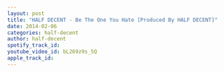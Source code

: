 ```yaml
---
layout: post
title: "HALF DECENT - Be The One You Hate [Produced By HALF DECENT]"
date: 2014-02-06
categories: half-decent
author: half-decent
spotify_track_id: 
youtube_video_id: bL269z9s_5Q
apple_track_id: 
---
```

